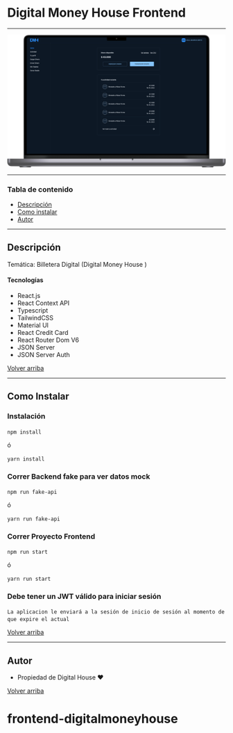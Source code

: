 # Digital Money House Frontend
---

![Digital Money APP](./src/assets/img/dashboard.png)

---
### Tabla de contenido

- [Descripción](#descripción)
- [Como instalar](#como-instalar)
- [Autor](#autor)

---

## Descripción

Temática: Billetera Digital (Digital Money House  )

#### Tecnologías

- React.js
- React Context API
- Typescript
- TailwindCSS
- Material UI
- React Credit Card 
- React Router Dom V6
- JSON Server
- JSON Server Auth

[Volver arriba](#digital-money-house-frontend)

---

## Como Instalar

### Instalación

`npm install`  

ó  

`yarn install`

### Correr Backend fake para ver datos mock
`npm run fake-api` 

ó

`yarn run fake-api`

### Correr Proyecto Frontend

`npm run start` 

ó  

`yarn run start`

### Debe tener un JWT válido para iniciar sesión

`La aplicacion le enviará a la sesión de inicio de sesión al momento de que expire el actual`

[Volver arriba](#digital-money-house-frontend)

---

## Autor

- Propiedad de Digital House ❤️​

[Volver arriba](#digital-money-house-frontend)
# frontend-digitalmoneyhouse
